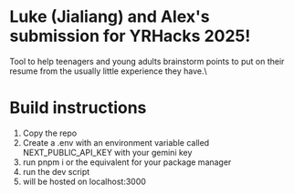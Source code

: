 # Luke (Jialiang) and Alex's submission for YRHacks 2025!
Tool to help teenagers and young adults brainstorm points to put on their resume from the usually little experience they have.\

# Build instructions
1. Copy the repo
2. Create a .env with an environment variable called NEXT_PUBLIC_API_KEY with your gemini key
3. run pnpm i or the equivalent for your package manager
4. run the dev script
5. will be hosted on localhost:3000
